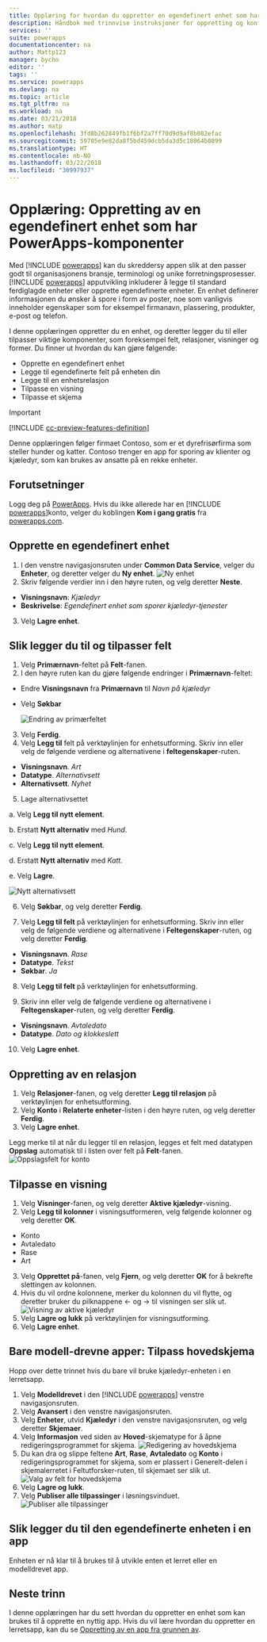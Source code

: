 ```yaml
---
title: Opplæring for hvordan du oppretter en egendefinert enhet som har komponenter med PowerApps | Microsoft Docs
description: Håndbok med trinnvise instruksjoner for oppretting og konfigurering av en enhet som brukes med en PowerApps-app.
services: ''
suite: powerapps
documentationcenter: na
author: Mattp123
manager: bycho
editor: ''
tags: ''
ms.service: powerapps
ms.devlang: na
ms.topic: article
ms.tgt_pltfrm: na
ms.workload: na
ms.date: 03/21/2018
ms.author: matp
ms.openlocfilehash: 3fd8b262849fb1f6bf2a7ff70d9d9af8b082efac
ms.sourcegitcommit: 59785e9e82da8f5bd459dcb5da3d5c18064b0899
ms.translationtype: HT
ms.contentlocale: nb-NO
ms.lasthandoff: 03/22/2018
ms.locfileid: "30997937"
---
```

# <a name="tutorial-create-a-custom-entity-that-has-components-in-powerapps"></a>Opplæring: Oppretting av en egendefinert enhet som har PowerApps-komponenter

Med [!INCLUDE [powerapps](../../includes/powerapps.md)] kan du skreddersy appen slik at den passer godt til organisasjonens bransje, terminologi og unike forretningsprosesser. [!INCLUDE [powerapps](../../includes/powerapps.md)] apputvikling inkluderer å legge til standard ferdiglagde enheter eller opprette egendefinerte enheter. En enhet definerer informasjonen du ønsker å spore i form av poster, noe som vanligvis inneholder egenskaper som for eksempel firmanavn, plassering, produkter, e-post og telefon. 

I denne opplæringen oppretter du en enhet, og deretter legger du til eller tilpasser viktige komponenter, som foreksempel felt, relasjoner, visninger og former. Du finner ut hvordan du kan gjøre følgende:

- Opprette en egendefinert enhet
- Legge til egendefinerte felt på enheten din
- Legge til en enhetsrelasjon
- Tilpasse en visning 
- Tilpasse et skjema

> [!IMPORTANT]
> [!INCLUDE [cc-preview-features-definition](../../includes/cc-preview-features-definition.md)]

Denne opplæringen følger firmaet Contoso, som er et dyrefrisørfirma som steller hunder og katter. Contoso trenger en app for sporing av klienter og kjæledyr, som kan brukes av ansatte på en rekke enheter.

## <a name="prerequisites"></a>Forutsetninger

Logg deg på [PowerApps](https://powerapps.microsoft.com/). Hvis du ikke allerede har en [!INCLUDE [powerapps](../../includes/powerapps.md)]konto, velger du koblingen **Kom i gang gratis** fra [powerapps.com](https://web.powerapps.com).

## <a name="create-a-custom-entity"></a>Opprette en egendefinert enhet

1. I den venstre navigasjonsruten under **Common Data Service**, velger du **Enheter**, og deretter velger du **Ny enhet**.
    ![Ny enhet](media/create-custom-entity/create-new-entity.png)
2. Skriv følgende verdier inn i den høyre ruten, og velg deretter **Neste**.
  - **Visningsnavn**: *Kjæledyr* 
  - **Beskrivelse**: *Egendefinert enhet som sporer kjæledyr-tjenester*
3. Velg **Lagre enhet**.

## <a name="add-and-customize-fields"></a>Slik legger du til og tilpasser felt

1. Velg **Primærnavn**-feltet på **Felt**-fanen.
2. I den høyre ruten kan du gjøre følgende endringer i **Primærnavn**-feltet: 
  - Endre **Visningsnavn** fra **Primærnavn** til *Navn på kjæledyr*
  - Velg **Søkbar**

    ![Endring av primærfeltet](media/create-custom-entity/primary-field.png)
3. Velg **Ferdig**.
4. Velg **Legg til** felt på verktøylinjen for enhetsutforming. Skriv inn eller velg de følgende verdiene og alternativene i **feltegenskaper**-ruten.
  - **Visningsnavn**. *Art*
  - **Datatype**. *Alternativsett*
  - **Alternativsett**. *Nyhet*
5. Lage alternativsettet

  a. Velg **Legg til nytt element**. 
  
  b. Erstatt **Nytt alternativ** med *Hund*. 
   
  c. Velg **Legg til nytt element**. 
    
  d.  Erstatt **Nytt alternativ** med *Katt*. 
    
  e. Velg **Lagre**. 

  ![Nytt alternativsett](media/create-custom-entity/optionset-add-items.png)

6. Velg **Søkbar**, og velg deretter **Ferdig**.

7. Velg **Legg til felt** på verktøylinjen for enhetsutforming. Skriv inn eller velg de følgende verdiene og alternativene i **Feltegenskaper**-ruten, og velg deretter **Ferdig**.
  - **Visningsnavn**. *Rase*
  - **Datatype**. *Tekst*
  - **Søkbar**. *Ja*

8. Velg **Legg til felt** på verktøylinjen for enhetsutforming. 

9. Skriv inn eller velg de følgende verdiene og alternativene i **Feltegenskaper**-ruten, og velg deretter **Ferdig**. 
  - **Visningsnavn**. *Avtaledato*
  - **Datatype**. *Dato og klokkeslett*

10. Velg **Lagre enhet**.

## <a name="add-a-relationship"></a>Oppretting av en relasjon

1. Velg **Relasjoner**-fanen, og velg deretter **Legg til relasjon** på verktøylinjen for enhetsutforming. 
2. Velg **Konto** i **Relaterte enheter**-listen i den høyre ruten, og velg deretter **Ferdig**.
3. Velg **Lagre enhet**.

Legg merke til at når du legger til en relasjon, legges et felt med datatypen **Oppslag** automatisk til i listen over felt på **Felt**-fanen. ![Oppslagsfelt for konto](media/create-custom-entity/account-lookup-field.png)

## <a name="customize-a-view"></a>Tilpasse en visning

1. Velg **Visninger**-fanen, og velg deretter **Aktive kjæledyr**-visning.
2. Velg **Legg til kolonner** i visningsutformeren, velg følgende kolonner og velg deretter **OK**.
  - Konto
  - Avtaledato 
  - Rase 
  - Art
3. Velg **Opprettet på**-fanen, velg **Fjern**, og velg deretter **OK** for å bekrefte slettingen av kolonnen.
4. Hvis du vil ordne kolonnene, merker du kolonnen du vil flytte, og deretter bruker du pilknappene <- og -> til visningen ser slik ut.
    ![Visning av aktive kjæledyr ](media/create-custom-entity/active-pets-view.png)
5. Velg **Lagre og lukk** på verktøylinjen for visningsutforming.  
6. Velg **Lagre enhet**.

## <a name="model-driven-apps-only-customize-the-main-form"></a>Bare modell-drevne apper: Tilpass hovedskjema

Hopp over dette trinnet hvis du bare vil bruke kjæledyr-enheten i en lerretsapp. 

1. Velg **Modelldrevet** i den [!INCLUDE [powerapps](../../includes/powerapps.md)] venstre navigasjonsruten.
2. Velg **Avansert** i den venstre navigasjonsruten.
3. Velg **Enheter**, utvid **Kjæledyr** i den venstre navigasjonsruten, og velg deretter **Skjemaer**.
4. Velg **Informasjon** ved siden av **Hoved**-skjematype for å åpne redigeringsprogrammet for skjema.
    ![Redigering av hovedskjema](media/create-custom-entity/main-form-edit.png)
5. Du kan dra og slippe feltene **Art**, **Rase**, **Avtaledato** og **Konto** i redigeringsprogrammet for skjema, som er plassert i Generelt-delen i skjemalerretet i Feltutforsker-ruten, til skjemaet ser slik ut.
    ![Valg av felt for hovedskjema](media/create-custom-entity/main-form-edit2.png) 
6. Velg **Lagre og lukk**.
7. Velg **Publiser alle tilpassinger** i løsningsvinduet.
    ![Publiser alle tilpassinger](media/create-custom-entity/publish-all-customizations.png)

## <a name="add-the-custom-entity-to-an-app"></a>Slik legger du til den egendefinerte enheten i en app

Enheten er nå klar til å brukes til å utvikle enten et lerret eller en modelldrevet app. 

## <a name="next-steps"></a>Neste trinn

I denne opplæringen har du sett hvordan du oppretter en enhet som kan brukes til å opprette en nyttig app. Hvis du vil lære hvordan du oppretter en lerretsapp, kan du se [Oppretting av en app fra grunnen av](../canvas-apps/get-started-create-from-blank.md).
